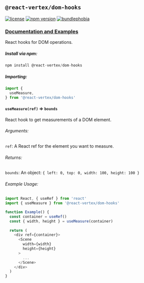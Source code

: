 ## `@react-vertex/dom-hooks`

[![license](https://img.shields.io/github/license/mashape/apistatus.svg?maxAge=2592000)](https://github.com/sghall/react-vertex/blob/master/packages/dom-hooks/LICENSE)
[![npm version](https://img.shields.io/npm/v/@react-vertex/dom-hooks.svg)](https://www.npmjs.com/package/@react-vertex/dom-hooks)
[![bundlephobia](https://badgen.net/bundlephobia/minzip/@react-vertex/dom-hooks)](https://bundlephobia.com/result?p=@react-vertex/dom-hooks)

### [Documentation and Examples](https://react-vertex.com)

React hooks for DOM operations.

##### Install via npm:
```js
npm install @react-vertex/dom-hooks
```

##### Importing:

```js
import {
  useMeasure,
} from '@react-vertex/dom-hooks'
```
#### `useMeasure(ref)` => `bounds`

React hook to get measurements of a DOM element.

###### Arguments:

`ref`: A React ref for the element you want to measure.

###### Returns:

`bounds`: An object: `{ left: 0, top: 0, width: 100, height: 100 }`

###### Example Usage:

```js
import React, { useRef } from 'react'
import { useMeasure } from '@react-vertex/dom-hooks'

function Example() {
  const container = useRef()
  const { width, height } = useMeasure(container)
    
  return (
    <div ref={container}>
      <Scene
        width={width}
        height={height}
      >
        ...
      </Scene>
    </div>
  )
}

```